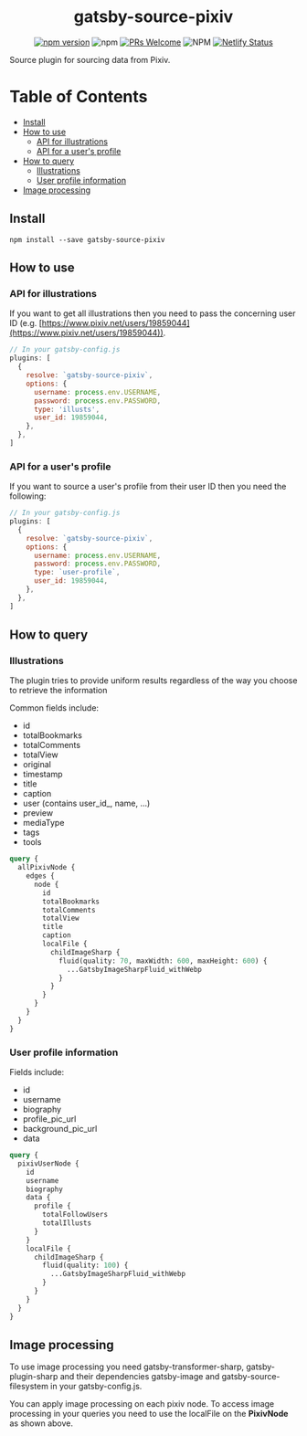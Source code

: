 <div align="center">
<h1>gatsby-source-pixiv</h1>

[![npm version](https://badge.fury.io/js/gatsby-source-pixiv.svg)](https://www.npmjs.com/package/gatsby-source-pixiv)
![npm](https://img.shields.io/npm/dw/gatsby-source-pixiv.svg)
[![PRs Welcome](https://img.shields.io/badge/PRs-welcome-brightgreen.svg?style=flat-square)](http://makeapullrequest.com)
![NPM](https://img.shields.io/npm/l/gatsby-source-pixiv.svg)
[![Netlify Status](https://api.netlify.com/api/v1/badges/fb6813a0-085c-4059-ace5-0a644ee57b13/deploy-status)](https://gatsby-source-pixiv.netlify.com/)
</div>

Source plugin for sourcing data from Pixiv.

# Table of Contents

- [Install](#install)
- [How to use](#how-to-use)
  - [API for illustrations](#api-for-illustrations)
  - [API for a user's profile](#api-for-a-users-profile)
- [How to query](#how-to-query)
  - [Illustrations](#illustrations)
  - [User profile information](#user-profile-information)
- [Image processing](#image-processing)

## Install

`npm install --save gatsby-source-pixiv`

## How to use

### API for illustrations

If you want to get all illustrations then you need to pass the concerning user ID (e.g. [https://www.pixiv.net/users/19859044](https://www.pixiv.net/users/19859044)).


```javascript
// In your gatsby-config.js
plugins: [
  {
    resolve: `gatsby-source-pixiv`,
    options: {
      username: process.env.USERNAME,
      password: process.env.PASSWORD,
      type: 'illusts',
      user_id: 19859044,
    },
  },
]
```

### API for a user's profile

If you want to source a user's profile from their user ID then you need the following:

```javascript
// In your gatsby-config.js
plugins: [
  {
    resolve: `gatsby-source-pixiv`,
    options: {
      username: process.env.USERNAME,
      password: process.env.PASSWORD,
      type: `user-profile`,
      user_id: 19859044,
    },
  },
]
```

## How to query

### Illustrations

The plugin tries to provide uniform results regardless of the way you choose to retrieve the information

Common fields include:

- id
- totalBookmarks
- totalComments
- totalView
- original
- timestamp
- title
- caption
- user (contains user_id_, name, ...)
- preview
- mediaType
- tags
- tools

```graphql
query {
  allPixivNode {
    edges {
      node {
        id
        totalBookmarks
        totalComments
        totalView
        title
        caption
        localFile {
          childImageSharp {
            fluid(quality: 70, maxWidth: 600, maxHeight: 600) {
              ...GatsbyImageSharpFluid_withWebp
            }
          }
        }
      }
    }
  }
}
```

### User profile information

Fields include:

- id
- username
- biography
- profile_pic_url
- background_pic_url
- data

```graphql
query {
  pixivUserNode {
    id
    username
    biography
    data {
      profile {
        totalFollowUsers
        totalIllusts
      }
    }
    localFile {
      childImageSharp {
        fluid(quality: 100) {
          ...GatsbyImageSharpFluid_withWebp
        }
      }
    }
  }
}
```

## Image processing

To use image processing you need gatsby-transformer-sharp, gatsby-plugin-sharp and their dependencies gatsby-image and gatsby-source-filesystem in your gatsby-config.js.

You can apply image processing on each pixiv node. To access image processing in your queries you need to use the localFile on the **PixivNode** as shown above.
